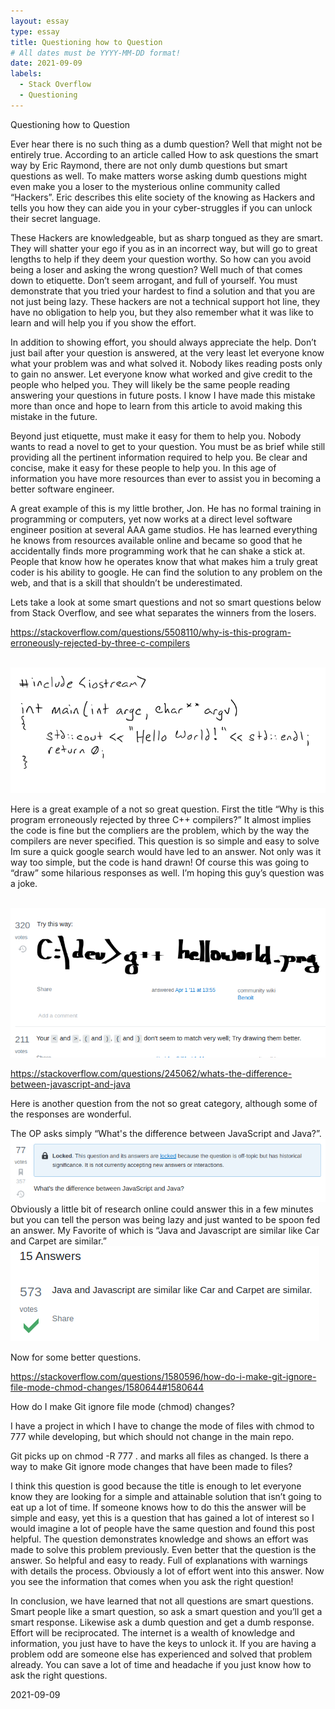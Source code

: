 ```yaml
---
layout: essay
type: essay
title: Questioning how to Question
# All dates must be YYYY-MM-DD format!
date: 2021-09-09
labels:
  - Stack Overflow
  - Questioning
---
```


Questioning how to Question

Ever hear there is no such thing as a dumb question?  Well that might not be entirely true.  According to an article called How to ask questions the smart way by Eric Raymond, there are not only dumb questions but smart questions as well.  To make matters worse asking dumb questions might even make you a loser to the mysterious online community called “Hackers”. Eric describes this elite society of the knowing as Hackers and tells you how they can aide you in your cyber-struggles if you can unlock their secret language.

These Hackers are knowledgeable, but as sharp tongued as they are smart.  They will shatter your ego if you as in an incorrect way, but will go to great lengths to help if they deem your question worthy.  So how can you avoid being a loser and asking the wrong question?  Well much of that comes down to etiquette.  Don’t seem arrogant, and full of yourself.  You must demonstrate that you tried your hardest to find a solution and that you are not just being lazy.  These hackers are not a technical support hot line, they have no obligation to help you, but they also remember what it was like to learn and will help you if you show the effort.

In addition to showing effort, you should always appreciate the help.  Don’t just bail after your question is answered, at the very least let everyone know  what your problem was and what solved it.  Nobody likes reading posts only to gain no answer.  Let everyone know what worked and give credit to the people who helped you.  They will likely be the same people reading answering your questions in future posts.    I know I have made this mistake more than once and hope to learn from this article to avoid making this mistake in the future.

Beyond just etiquette, must make it easy for them to help you.  Nobody wants to read a novel to get to your question.  You must be as brief while still providing all the pertinent information required to help you.  Be clear and concise, make it easy for these people to help you.  In this age of information you have more resources than ever to assist you in becoming a better software engineer.

A great example of this is my little brother, Jon.  He has no formal training in programming or computers, yet now works at a direct level software engineer position at several AAA game studios.  He has learned everything he knows from resources available online and became so good that he accidentally finds more programming work that he can shake a stick at.  People that know how he operates know that what makes him a truly great coder is his ability to google.  He can find the solution to any problem on the web, and that is a skill that shouldn’t be underestimated.

Lets take a look at some smart questions and not so smart questions below from Stack Overflow, and see what separates the winners from the losers.

https://stackoverflow.com/questions/5508110/why-is-this-program-erroneously-rejected-by-three-c-compilers

<br>
<img src="../images/StackOverflow1.png">
<br>

Here is a great example of a not so great question.  First the title “Why is this program erroneously rejected by three C++ compilers?”  It almost implies the code is fine but the compliers are the problem, which by the way the compilers are never specified.  This question is so simple and easy to solve Im sure a quick google search would have led to an answer.  Not only was it way too simple, but the code is hand drawn! Of course this was going to “draw” some hilarious responses as well.  I’m hoping this guy’s question was a joke.

<br>
<img src="../images/StackOverflow2.png">
<br>

https://stackoverflow.com/questions/245062/whats-the-difference-between-javascript-and-java

Here is another question from the not so great category, although some of the responses are wonderful.

The OP asks simply “What's the difference between JavaScript and Java?”.
<br>
<img src="../images/StackOverflow3.png">
<br>
Obviously a little bit of research online could answer this in a few minutes but you can tell the person was being lazy and just wanted to be spoon fed an answer.  My Favorite of which is “Java and Javascript are similar like Car and Carpet are similar.”
<br>
<img src="../images/StackOverflow4.png">
<br>

Now for some better questions.

https://stackoverflow.com/questions/1580596/how-do-i-make-git-ignore-file-mode-chmod-changes/1580644#1580644

How do I make Git ignore file mode (chmod) changes?

I have a project in which I have to change the mode of files with chmod to 777 while developing, but which should not change in the main repo.

Git picks up on chmod -R 777 . and marks all files as changed. Is there a way to make Git ignore mode changes that have been made to files?

I think this question is good because the title is enough to let everyone know they are looking for a simple and attainable solution that isn’t going to eat up a lot of time.  If someone knows how to do this the answer will be simple and easy, yet this is a question that has gained a lot of interest so I would imagine a lot of people have the same question and found this post helpful.  The question demonstrates knowledge and shows an effort was made to solve this problem previously.  Even better that the question is the answer.  So helpful and easy to ready.  Full of explanations with warnings with details the process.  Obviously a lot of effort went into this answer.  Now you see the information that comes when you ask the right question!

In conclusion, we have learned that not all questions are smart questions.  Smart people like a smart question, so ask a smart question and you’ll get a smart response.  Likewise ask a dumb question and get a dumb response.  Effort will be reciprocated.  The internet is a wealth of knowledge and information, you just have to have the keys to unlock it.  If you are having a problem odd are someone else has experienced and solved that problem already.  You can save a lot of time and headache if you just know how to ask the right questions.


2021-09-09
